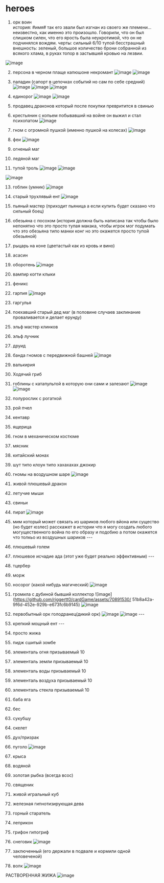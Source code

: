 # heroes

1) орк воин  
история: #имя# так его звали был изгнан из своего же племени... неизвестно, как именно это произошло. Говорили, что он был слишком силен, что его ярость была неукротимой, что он не подчинялся вождям. 
черты: сильный 6/10 тупой бесстрашный  
внешность: зеленый, большое количество брони собранной из всякого хлама, в руках топор в застывшей кровью на лезвии.

![image](https://github.com/user-attachments/assets/69653097-15dc-41fc-8203-f9977c5251e3)



2) персона в черном плаще капюшоне некромант ![image](https://github.com/user-attachments/assets/f3beac52-c7d3-471d-81c8-9f0edd04e544)
![image](https://github.com/user-attachments/assets/80e7f8f2-6269-4028-88cd-42ff6d5e007d)


3) паладин (сапорт в цепочках событий но сам по себе средний) ![image](https://github.com/user-attachments/assets/66453b56-3dd9-4cda-8cb3-532308e5e2d6) ![image](https://github.com/user-attachments/assets/f5627d49-7ffd-46a3-8572-279f23a7c6ff)
![image](https://github.com/user-attachments/assets/0980e29b-ed44-425f-9507-7b894b4b0180)




5) единорог
![image](https://github.com/user-attachments/assets/213dba5e-9314-4a26-90bf-6896c500f3ec)
![image](https://github.com/user-attachments/assets/60092269-bb4a-4f76-8143-86bb1855f4d9)



6) продавец драконов который после покупки превритится в свинью

7) крестьянин с копьем побывавший на войне он выжил и стал психопатом
![image](https://github.com/user-attachments/assets/06f06fa3-4cc3-442d-9843-32d1bce0d6ba)


8) гном с огромной пушкой (именно пушкой на колесах)
![image](https://github.com/user-attachments/assets/bd25b4fc-649a-4ecf-b73a-01a3d6bd7529)


9) феи
![image](https://github.com/user-attachments/assets/da3677ec-566a-4ec0-805d-eb0c4707dc48)


10) огненый маг

11) ледяной маг

12) тупой троль
![image](https://github.com/user-attachments/assets/bd382436-6935-47a3-9ab6-7df1840efaff)
![image](https://github.com/user-attachments/assets/0bf3149d-000c-4b3a-9b3b-5d58481da142)

![image](https://github.com/user-attachments/assets/1bf765b1-8b67-4d92-9079-b9252b0f43d6)



13) гоблин (умник)
![image](https://github.com/user-attachments/assets/09cefa0e-d181-43a4-8116-51ecb76d82a4)


14) старый трухлявый ент
![image](https://github.com/user-attachments/assets/9cf5e422-2d32-4e3f-ad26-c652659cd23b)



15) пьяный мастер (приходит пьяница а если купить будет сказано что сильный боец)

16) обезьяна с посохом (история должна быть написана так чтобы было непонятно что это просто тупая макака, чтобы игрок мог подумать что это обезьяна типо манки конг но это окажется просто тупой обезьяной) 

17) рыцарь на коне (цветастый как из кровь и вино)

18) асасин 

19) оборотень 
![image](https://github.com/user-attachments/assets/619d1a0e-65d6-4ed2-84b0-c51e7af2a73c)


20) вампир когти клыки

21) феникс

22) гарпия ![image](https://github.com/riggertt0/cardGame/assets/70891530/557b08cf-56ef-4bd5-9cd0-5c9f4b0b2976) 

23) гаргулья

24) поехавший старый дед маг (в половине случаев заклинание проваливается и делает ерунду)

25) эльф мастер клинков 

26) эльф лучник

27) друид 

28) банда гномов с передвижной башней 
![image](https://github.com/user-attachments/assets/e93823d5-f2cd-49e7-9244-fc613cf79b95)


29) валькирия

30) Ходячий гриб 

31) гоблины с катапультой в которую они сами и залезают ![image](https://github.com/riggertt0/cardGame/assets/70891530/74317508-ad95-485a-a683-ba951c71b1f4) ![image](https://github.com/riggertt0/cardGame/assets/70891530/f05ec933-e1fb-4029-be75-9859479be0c4)

32) полурослик с рогаткой 

33) рой пчел

34) кентавр

35) ящерица 

36) гном в механическом костюме

37) мясник

38) китайский монах 

39) шут типо клоун типо хахахахах джокир

40) гномы на воздушном шаре ![image](https://github.com/riggertt0/cardGame/assets/70891530/e07781dd-efb0-46c8-8734-70fd04dc0dd2)

41) живой плюшевый дракон

42) летучие мыши

43) свиньи 

44) пират
![image](https://github.com/user-attachments/assets/0b1e8e5c-dd73-4014-9be3-1a4c395a9637)


45) мим который может связать из шариков любого вйона или существо (но будет юзлес) расскажет в истории что я могу создать любого 
могущественного война по его образу и подобию а потом окажется что толкьо из воздушных шариков ---

46) плюшевый голем 

47) плюшевое исчадие ада (этот уже будет реально эффективным) ---

48) тцербер

49) морж

50) носорог (какой нибудь магический) ![image](https://github.com/riggertt0/cardGame/assets/70891530/be6dd092-a519-40ba-951d-87d1f39b3cd6)

51) громила с дубиной бывший коллектор ![image](https://github.com/riggertt0/cardGame/assets/70891530/
51b8a42a-9f6d-452e-929b-e673fc6b9145) ![image](https://github.com/riggertt0/cardGame/assets/70891530/d06727e3-8ca4-4d34-a32b-43292c6b4ee3)

52) первобытный орк голодранец(дикий орк) ![image](https://github.com/riggertt0/cardGame/assets/70891530/8d7ca85f-d054-4409-87db-b9f67fb49b87) ![image](https://github.com/riggertt0/cardGame/assets/70891530/8bb37af0-0907-46a6-9652-97d09c3b7cd2) ---

53) крепкий мощный ент ---

54) просто жижа 

55) пидж сшитый зомбе

56) элементаль огня призываемый 10

57) элементаль земли призываемый 10

58) элементаль воды призываемый 10

59) элементаль воздуха призываемый 10

60) элементаль стекла призываемый 10

61) баба яга

62) бес

63) сукубшу

64) скелет

65) дух/призрак

66) пуголо
![image](https://github.com/user-attachments/assets/f80f5115-48ca-4049-a0ca-bdd524e4d5a2)


67) крыса

68) водяной

69) золотая рыбка (всегда всос)

70) священик

71) живой игральный куб

72) железная гипнотизирующая дева

73) горный старатель

74) леприкон

75) грифон гипогриф

76) снеговик
![image](https://github.com/user-attachments/assets/0054fbdc-3651-4c99-850c-d6010d2ca545)


77) заключенный (его держали в подвале и кормили одной человеченой)
78) волк
![image](https://github.com/user-attachments/assets/e993aa13-ee95-4c7f-96c9-54da96765cc0)




РАСТВОРЕННАЯ ЖИЖА ![image](https://github.com/user-attachments/assets/e20112bd-e45d-4664-afcc-558f1eb3746a)








